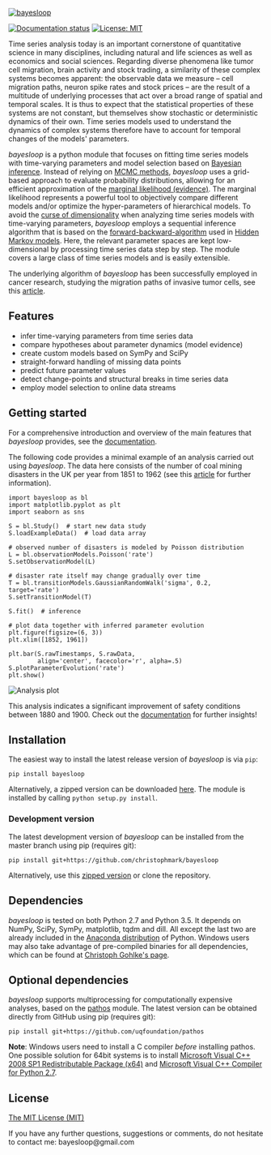 [![bayesloop](https://raw.githubusercontent.com/christophmark/bayesloop/master/docs/images/logo_400x100px.png)](http://bayesloop.com)

[![Documentation status](https://readthedocs.org/projects/bayesloop/badge/?version=latest)](http://docs.bayesloop.com) [![License: MIT](https://img.shields.io/badge/License-MIT-blue.svg)](https://opensource.org/licenses/MIT)

Time series analysis today is an important cornerstone of quantitative science in many disciplines, including natural and life sciences as well as economics and social sciences. Regarding diverse phenomena like tumor cell migration, brain activity and stock trading, a similarity of these complex systems becomes apparent: the observable data we measure – cell migration paths, neuron spike rates and stock prices – are the result of a multitude of underlying processes that act over a broad range of spatial and temporal scales. It is thus to expect that the statistical properties of these systems are not constant, but themselves show stochastic or deterministic dynamics of their own. Time series models used to understand the dynamics of complex systems therefore have to account for temporal changes of the models' parameters.

*bayesloop* is a python module that focuses on fitting time series models with time-varying parameters and model selection based on [Bayesian inference](https://cocosci.berkeley.edu/tom/papers/tutorial.pdf). Instead of relying on [MCMC methods](http://www.cs.ubc.ca/~arnaud/andrieu_defreitas_doucet_jordan_intromontecarlomachinelearning.pdf), *bayesloop* uses a grid-based approach to evaluate probability distributions, allowing for an efficient approximation of the [marginal likelihood (evidence)](http://alumni.media.mit.edu/~tpminka/statlearn/demo/). The marginal likelihood represents a powerful tool to objectively compare different models and/or optimize the hyper-parameters of hierarchical models. To avoid the [curse of dimensionality](https://en.wikipedia.org/wiki/Curse_of_dimensionality) when analyzing time series models with time-varying parameters, *bayesloop* employs a sequential inference algorithm that is based on the [forward-backward-algorithm](https://en.wikipedia.org/wiki/Forward%E2%80%93backward_algorithm) used in [Hidden Markov models](http://www.cs.sjsu.edu/~stamp/RUA/HMM.pdf). Here, the relevant parameter spaces are kept low-dimensional by processing time series data step by step. The module covers a large class of time series models and is easily extensible.

The underlying algorithm of *bayesloop* has been successfully employed in cancer research, studying the migration paths of invasive tumor cells, see this [article](http://www.nature.com/articles/ncomms8516).

## Features
* infer time-varying parameters from time series data 
* compare hypotheses about parameter dynamics (model evidence)
* create custom models based on SymPy and SciPy
* straight-forward handling of missing data points
* predict future parameter values
* detect change-points and structural breaks in time series data
* employ model selection to online data streams

## Getting started
For a comprehensive introduction and overview of the main features that *bayesloop* provides, see the [documentation](http://docs.bayesloop.com).

The following code provides a minimal example of an analysis carried out using *bayesloop*. The data here consists of the number of coal mining disasters in the UK per year from 1851 to 1962 (see this [article](http://www.dima.unige.it/~riccomag/Teaching/ProcessiStocastici/coal-mining-disaster-original%20paper.pdf) for further information).
```
import bayesloop as bl
import matplotlib.pyplot as plt
import seaborn as sns

S = bl.Study()  # start new data study
S.loadExampleData()  # load data array

# observed number of disasters is modeled by Poisson distribution
L = bl.observationModels.Poisson('rate')
S.setObservationModel(L)

# disaster rate itself may change gradually over time
T = bl.transitionModels.GaussianRandomWalk('sigma', 0.2, target='rate')
S.setTransitionModel(T)

S.fit()  # inference

# plot data together with inferred parameter evolution
plt.figure(figsize=(6, 3))
plt.xlim([1852, 1961])

plt.bar(S.rawTimestamps, S.rawData, 
        align='center', facecolor='r', alpha=.5)
S.plotParameterEvolution('rate')
plt.show()
```

![Analysis plot](https://raw.githubusercontent.com/christophmark/bayesloop/master/docs/images/example.png)

This analysis indicates a significant improvement of safety conditions between 1880 and 1900. Check out the [documentation](http://docs.bayesloop.com) for further insights!

## Installation
The easiest way to install the latest release version of *bayesloop* is via `pip`:
```
pip install bayesloop
```
Alternatively, a zipped version can be downloaded [here](https://github.com/christophmark/bayesloop/releases). The module is installed by calling `python setup.py install`.

### Development version
The latest development version of *bayesloop* can be installed from the master branch using pip (requires git):
```
pip install git+https://github.com/christophmark/bayesloop
```
Alternatively, use this [zipped version](https://github.com/christophmark/bayesloop/zipball/master) or clone the repository.

## Dependencies
*bayesloop* is tested on both Python 2.7 and Python 3.5. It depends on NumPy, SciPy, SymPy, matplotlib, tqdm and dill. All except the last two are already included in the [Anaconda distribution](https://www.continuum.io/downloads) of Python. Windows users may also take advantage of pre-compiled binaries for all dependencies, which can be found at [Christoph Gohlke's page](http://www.lfd.uci.edu/~gohlke/pythonlibs/).

## Optional dependencies
*bayesloop* supports multiprocessing for computationally expensive analyses, based on the [pathos](https://github.com/uqfoundation/pathos) module. The latest version can be obtained directly from GitHub using pip (requires git):
```
pip install git+https://github.com/uqfoundation/pathos
```
**Note**: Windows users need to install a C compiler *before* installing pathos. One possible solution for 64bit systems is to install [Microsoft Visual C++ 2008 SP1 Redistributable Package (x64)](http://www.microsoft.com/en-us/download/confirmation.aspx?id=2092) and [Microsoft Visual C++ Compiler for Python 2.7](http://www.microsoft.com/en-us/download/details.aspx?id=44266).

## License
[The MIT License (MIT)](https://github.com/christophmark/bayesloop/blob/master/LICENSE)

If you have any further questions, suggestions or comments, do not hesitate to contact me: &#098;&#097;&#121;&#101;&#115;&#108;&#111;&#111;&#112;&#064;&#103;&#109;&#097;&#105;&#108;&#046;&#099;&#111;&#109;
